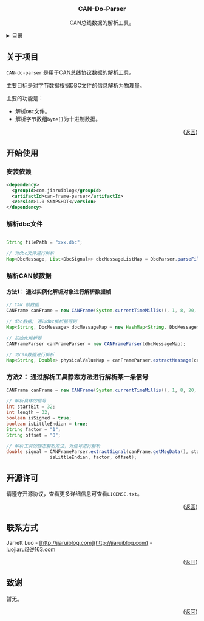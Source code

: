 <!-- Improved compatibility of back to top link: See: https://github.com/othneildrew/Best-README-Template/pull/73 -->
<a id="readme-top"></a>
<!--
*** Thanks for checking out the Best-README-Template. If you have a suggestion
*** that would make this better, please fork the repo and create a pull request
*** or simply open an issue with the tag "enhancement".
*** Don't forget to give the project a star!
*** Thanks again! Now go create something AMAZING! :D
-->



<!-- PROJECT SHIELDS -->
<!--
*** I'm using markdown "reference style" links for readability.
*** Reference links are enclosed in brackets [ ] instead of parentheses ( ).
*** See the bottom of this document for the declaration of the reference variables
*** for contributors-url, forks-url, etc. This is an optional, concise syntax you may use.
*** https://www.markdownguide.org/basic-syntax/#reference-style-links
-->

[//]: # ([![Contributors][contributors-shield]][contributors-url])

[//]: # ([![Forks][forks-shield]][forks-url])

[//]: # ([![Stargazers][stars-shield]][stars-url])

[//]: # ([![Issues][issues-shield]][issues-url])

[//]: # ([![MIT License][license-shield]][license-url])

[//]: # ([![LinkedIn][linkedin-shield]][linkedin-url])



<!-- PROJECT LOGO -->
<br />
<div align="center">

[//]: # (  <a href="https://github.com/othneildrew/Best-README-Template">)

[//]: # (    <img src="images/logo.png" alt="Logo" width="80" height="80">)

[//]: # (  </a>)

<h3 align="center">CAN-Do-Parser</h3>

  <p align="center">
    CAN总线数据的解析工具。

[//]: # (    <br />)

[//]: # (    <a href="https://github.com/othneildrew/Best-README-Template"><strong>Explore the docs »</strong></a>)

[//]: # (    <br />)

[//]: # (    <br />)

[//]: # (    <a href="https://github.com/othneildrew/Best-README-Template">View Demo</a>)

[//]: # (    ·)

[//]: # (    <a href="https://github.com/othneildrew/Best-README-Template/issues/new?labels=bug&template=bug-report---.md">Report Bug</a>)

[//]: # (    ·)

[//]: # (    <a href="https://github.com/othneildrew/Best-README-Template/issues/new?labels=enhancement&template=feature-request---.md">Request Feature</a>)
  </p>
</div>



<!-- TABLE OF CONTENTS -->
<details>
  <summary>目录</summary>
  <ol>
    <li>
      <a href="#about-the-project">关于项目</a>
    </li>
    <li>
      <a href="#getting-started">开始使用</a>
    </li>
    <li><a href="#license">开源许可</a></li>
    <li><a href="#contact">联系方式</a></li>
    <li><a href="#acknowledgments">致谢</a></li>
  </ol>
</details>



<!-- ABOUT THE PROJECT -->
## 关于项目

`CAN-do-parser` 是用于CAN总线协议数据的解析工具。

主要目标是对字节数据根据DBC文件的信息解析为物理量。

主要的功能是：
- 解析`DBC`文件。
- 解析字节数组`byte[]`为十进制数据。

<p align="right">(<a href="#readme-top">返回</a>)</p>


<!-- GETTING STARTED -->
## 开始使用

### 安装依赖

```xml
<dependency>
  <groupId>com.jiaruiblog</groupId>
  <artifactId>can-frame-parser</artifactId>
  <version>1.0-SNAPSHOT</version>
</dependency>
```

### 解析dbc文件

```java

String filePath = "xxx.dbc";

// 对dbc文件进行解析
Map<DbcMessage, List<DbcSignal>> dbcMessageListMap = DbcParser.parseFile(filePath);

```

### 解析CAN帧数据

#### 方法1： 通过实例化解析对象进行解析数据帧
```java
// CAN 帧数据
CANFrame canFrame = new CANFrame(System.currentTimeMillis(), 1, 8, 20, "275d602702000000");

// dbc数据; 通过dbc解析器得到
Map<String, DbcMessage> dbcMessageMap = new HashMap<String, DbcMessage>();

// 初始化解析器
CANFrameParser canFrameParser = new CANFrameParser(dbcMessageMap);

// 对can数据进行解析
Map<String, Double> physicalValueMap = canFrameParser.extractMessage(canFrame);

```

### 方法2： 通过解析工具静态方法进行解析某一条信号
```java
CANFrame canFrame = new CANFrame(System.currentTimeMillis(), 1, 8, 20, "275d602702000000");

// 解析具体的信号
int startBit = 32;
int length = 32;
boolean isSigned = true;
boolean isLittleEndian = true;
String factor = "1";
String offset = "0";

// 解析工具的静态解析方法，对信号进行解析
double signal = CANFrameParser.extractSignal(canFrame.getMsgData(), startBit, length, isSigned, 
                isLittleEndian, factor, offset);

```

<!-- LICENSE -->
## 开源许可

请遵守开源协议，查看更多详细信息可查看`LICENSE.txt`。

<p align="right">(<a href="#readme-top">返回</a>)</p>


<!-- CONTACT -->
## 联系方式

Jarrett Luo - [http://jiaruiblog.com](http://jiaruiblog.com) - luojiarui2@163.com


<p align="right">(<a href="#readme-top">返回</a>)</p>


<!-- ACKNOWLEDGMENTS -->
## 致谢

暂无。

<p align="right">(<a href="#readme-top">返回</a>)</p>



<!-- MARKDOWN LINKS & IMAGES -->
<!-- https://www.markdownguide.org/basic-syntax/#reference-style-links -->
[contributors-shield]: https://img.shields.io/github/contributors/othneildrew/Best-README-Template.svg?style=for-the-badge
[contributors-url]: https://github.com/othneildrew/Best-README-Template/graphs/contributors
[forks-shield]: https://img.shields.io/github/forks/othneildrew/Best-README-Template.svg?style=for-the-badge
[forks-url]: https://github.com/othneildrew/Best-README-Template/network/members
[stars-shield]: https://img.shields.io/github/stars/othneildrew/Best-README-Template.svg?style=for-the-badge
[stars-url]: https://github.com/othneildrew/Best-README-Template/stargazers
[issues-shield]: https://img.shields.io/github/issues/othneildrew/Best-README-Template.svg?style=for-the-badge
[issues-url]: https://github.com/othneildrew/Best-README-Template/issues
[license-shield]: https://img.shields.io/github/license/othneildrew/Best-README-Template.svg?style=for-the-badge
[license-url]: https://github.com/othneildrew/Best-README-Template/blob/master/LICENSE.txt
[linkedin-shield]: https://img.shields.io/badge/-LinkedIn-black.svg?style=for-the-badge&logo=linkedin&colorB=555
[linkedin-url]: https://linkedin.com/in/othneildrew
[product-screenshot]: images/screenshot.png
[Next.js]: https://img.shields.io/badge/next.js-000000?style=for-the-badge&logo=nextdotjs&logoColor=white
[Next-url]: https://nextjs.org/
[React.js]: https://img.shields.io/badge/React-20232A?style=for-the-badge&logo=react&logoColor=61DAFB
[React-url]: https://reactjs.org/
[Vue.js]: https://img.shields.io/badge/Vue.js-35495E?style=for-the-badge&logo=vuedotjs&logoColor=4FC08D
[Vue-url]: https://vuejs.org/
[Angular.io]: https://img.shields.io/badge/Angular-DD0031?style=for-the-badge&logo=angular&logoColor=white
[Angular-url]: https://angular.io/
[Svelte.dev]: https://img.shields.io/badge/Svelte-4A4A55?style=for-the-badge&logo=svelte&logoColor=FF3E00
[Svelte-url]: https://svelte.dev/
[Laravel.com]: https://img.shields.io/badge/Laravel-FF2D20?style=for-the-badge&logo=laravel&logoColor=white
[Laravel-url]: https://laravel.com
[Bootstrap.com]: https://img.shields.io/badge/Bootstrap-563D7C?style=for-the-badge&logo=bootstrap&logoColor=white
[Bootstrap-url]: https://getbootstrap.com
[JQuery.com]: https://img.shields.io/badge/jQuery-0769AD?style=for-the-badge&logo=jquery&logoColor=white
[JQuery-url]: https://jquery.com 
